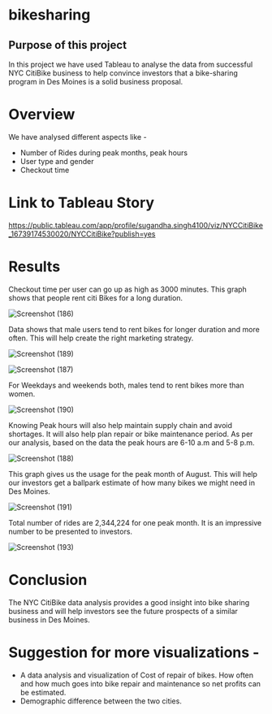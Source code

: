 # bikesharing
## Purpose of this project
In this project we have used Tableau to analyse the data from successful NYC CitiBike business to help convince investors that a bike-sharing program in Des Moines is a solid business proposal. 

# Overview
We have analysed different aspects like -
- Number of Rides during peak months, peak hours
- User type and gender 
- Checkout time

# Link to Tableau Story
https://public.tableau.com/app/profile/sugandha.singh4100/viz/NYCCitiBike_16739174530020/NYCCitiBike?publish=yes

# Results

Checkout time per user can go up as high as 3000 minutes. This graph shows that people rent citi Bikes for a long duration.

![Screenshot (186)](https://user-images.githubusercontent.com/112904905/212794954-3f3bae8f-c47a-4d59-81a5-d14f451883d7.png)

Data shows that male users tend to rent bikes for longer duration and more often. This will help create the right marketing strategy.

![Screenshot (189)](https://user-images.githubusercontent.com/112904905/212795043-4b4bf4ca-b149-48a6-bd28-cb939aa0a968.png)

![Screenshot (187)](https://user-images.githubusercontent.com/112904905/212795069-29fae9bd-7213-4763-918f-a0a0d38af9dd.png)

For Weekdays and weekends both, males tend to rent bikes more than women.

![Screenshot (190)](https://user-images.githubusercontent.com/112904905/212795118-9be0a431-63f2-4777-9241-13ff66b5a485.png)

Knowing Peak hours will also help maintain supply chain and avoid shortages. It will also help plan repair or bike maintenance period. As per our analysis, based on the data the peak hours are 6-10 a.m and 5-8 p.m.

![Screenshot (188)](https://user-images.githubusercontent.com/112904905/212795156-f80fd7e8-4a91-474a-bc98-6aba41aab126.png)

This graph gives us the usage for the peak month of August. This will help our investors get a ballpark estimate of how many bikes we might need in Des Moines.

![Screenshot (191)](https://user-images.githubusercontent.com/112904905/212795191-28e9e61d-8ee2-434e-9156-6ba79a28c44a.png)

Total number of rides are 2,344,224 for one peak month. It is an impressive number to be presented to investors.

![Screenshot (193)](https://user-images.githubusercontent.com/112904905/212794862-945b3a85-93c1-43ab-a34a-ae0ae728c2db.png)

# Conclusion
The NYC CitiBike data analysis provides a good insight into bike sharing business and will help investors see the future prospects of a similar business in Des Moines.

# Suggestion for more visualizations -
- A data analysis and visualization of Cost of repair of bikes. How often and how much goes into bike repair and maintenance so net profits can be estimated.
- Demographic difference between the two cities.  
